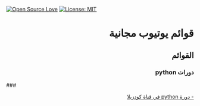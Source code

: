 [![Open Source Love](https://badges.frapsoft.com/os/v1/open-source.svg?v=103)](https://github.com/ellerbrock/open-source-badges/)
[![License: MIT](https://img.shields.io/badge/License-MIT-green.svg)](https://opensource.org/licenses/MIT)
# <div dir="rtl">قوائم يوتيوب مجانية</div>

##  <div dir="rtl">القوائم</div>
### <div dir="rtl">دورات  python </div>
###[<div dir="rtl">- دورة python في قناة كودزيلا  </div>](https://www.youtube.com/playlist?list=PLuXY3ddo_8nzrO74UeZQVZOb5-wIS6krJ)
